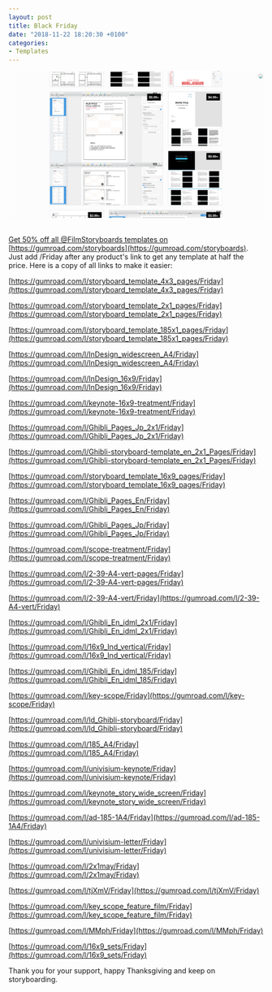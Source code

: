 ```yaml
---
layout: post
title: Black Friday
date: "2018-11-22 18:20:30 +0100"
categories:
- Templates
---
```


<a href="https://gumroad.com/storyboards"><img src="/images/Black_FRIDAY.png"/><br/><br/>


Get 50% off all @FilmStoryboards templates on [https://gumroad.com/storyboards](https://gumroad.com/storyboards).  Just add /Friday after any product's link to get any template at half the price. Here is a copy of all links to make it easier:

[https://gumroad.com/l/storyboard_template_4x3_pages/Friday](https://gumroad.com/l/storyboard_template_4x3_pages/Friday)

[https://gumroad.com/l/storyboard_template_2x1_pages/Friday](https://gumroad.com/l/storyboard_template_2x1_pages/Friday)

[https://gumroad.com/l/storyboard_template_185x1_pages/Friday](https://gumroad.com/l/storyboard_template_185x1_pages/Friday)

[https://gumroad.com/l/InDesign_widescreen_A4/Friday](https://gumroad.com/l/InDesign_widescreen_A4/Friday)

[https://gumroad.com/l/InDesign_16x9/Friday](https://gumroad.com/l/InDesign_16x9/Friday)

[https://gumroad.com/l/keynote-16x9-treatment/Friday](https://gumroad.com/l/keynote-16x9-treatment/Friday)

[https://gumroad.com/l/Ghibli_Pages_Jp_2x1/Friday](https://gumroad.com/l/Ghibli_Pages_Jp_2x1/Friday)

[https://gumroad.com/l/Ghibli-storyboard-template_en_2x1_Pages/Friday](https://gumroad.com/l/Ghibli-storyboard-template_en_2x1_Pages/Friday)

[https://gumroad.com/l/storyboard_template_16x9_pages/Friday](https://gumroad.com/l/storyboard_template_16x9_pages/Friday)

[https://gumroad.com/l/Ghibli_Pages_En/Friday](https://gumroad.com/l/Ghibli_Pages_En/Friday)

[https://gumroad.com/l/Ghibli_Pages_Jp/Friday](https://gumroad.com/l/Ghibli_Pages_Jp/Friday)

[https://gumroad.com/l/scope-treatment/Friday](https://gumroad.com/l/scope-treatment/Friday)

[https://gumroad.com/l/2-39-A4-vert-pages/Friday](https://gumroad.com/l/2-39-A4-vert-pages/Friday)

[https://gumroad.com/l/2-39-A4-vert/Friday](https://gumroad.com/l/2-39-A4-vert/Friday)

[https://gumroad.com/l/Ghibli_En_idml_2x1/Friday](https://gumroad.com/l/Ghibli_En_idml_2x1/Friday)

[https://gumroad.com/l/16x9_Ind_vertical/Friday](https://gumroad.com/l/16x9_Ind_vertical/Friday)

[https://gumroad.com/l/Ghibli_En_idml_185/Friday](https://gumroad.com/l/Ghibli_En_idml_185/Friday)

[https://gumroad.com/l/key-scope/Friday](https://gumroad.com/l/key-scope/Friday)

[https://gumroad.com/l/Id_Ghibli-storyboard/Friday](https://gumroad.com/l/Id_Ghibli-storyboard/Friday)

[https://gumroad.com/l/185_A4/Friday](https://gumroad.com/l/185_A4/Friday)

[https://gumroad.com/l/univisium-keynote/Friday](https://gumroad.com/l/univisium-keynote/Friday)

[https://gumroad.com/l/keynote_story_wide_screen/Friday](https://gumroad.com/l/keynote_story_wide_screen/Friday)

[https://gumroad.com/l/ad-185-1A4/Friday](https://gumroad.com/l/ad-185-1A4/Friday)

[https://gumroad.com/l/univisium-letter/Friday](https://gumroad.com/l/univisium-letter/Friday)

[https://gumroad.com/l/2x1may/Friday](https://gumroad.com/l/2x1may/Friday)

[https://gumroad.com/l/tjXmV/Friday](https://gumroad.com/l/tjXmV/Friday)

[https://gumroad.com/l/key_scope_feature_film/Friday](https://gumroad.com/l/key_scope_feature_film/Friday)

[https://gumroad.com/l/MMph/Friday](https://gumroad.com/l/MMph/Friday)

[https://gumroad.com/l/16x9_sets/Friday](https://gumroad.com/l/16x9_sets/Friday)

Thank you for your support, happy Thanksgiving and keep on storyboarding.

<script src="https://gumroad.com/js/gumroad.js"></script>
